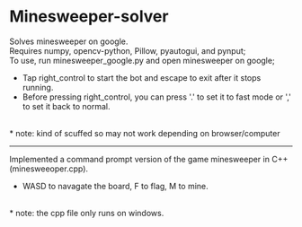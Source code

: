 # Minesweeper-solver
Solves minesweeper on google. \
Requires numpy, opencv-python, Pillow, pyautogui, and pynput; \
To use, run minesweeper_google.py and open minesweeper on google; 
* Tap right_control to start the bot and escape to exit after it stops running. 
* Before pressing right_control, you can press '.' to set it to fast mode or ',' to set it back to normal.

<br />
* note: kind of scuffed so may not work depending on browser/computer  
  
_________________________________________________________________________________________________________________
  
Implemented a command prompt version of the game minesweeper in C++ (minesweeoper.cpp). 
* WASD to navagate the board, F to flag, M to mine.

<br />
* note: the cpp file only runs on windows.
